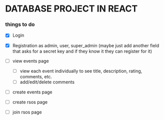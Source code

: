 # DATABASE PROJECT IN REACT

### things to do
- [x] Login
- [x] Registration as admin, user, super_admin (maybe just add another field that asks for a secret key and if they know it they can register for it)
- [ ] view events page
  - [ ] view each event individually to see title, description, rating, comments, etc.
  - [ ] add/edit/delete comments
- [ ] create events page
- [ ] create rsos page
- [ ] join rsos page


